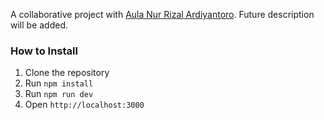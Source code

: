 A collaborative project with [Aula Nur Rizal Ardiyantoro](https://github.com/rizal12378).
Future description will be added.

### How to Install
1. Clone the repository
2. Run `npm install`
3. Run `npm run dev`
4. Open `http://localhost:3000`